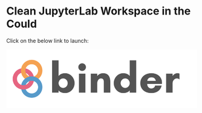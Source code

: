 # Clean JupyterLab Workspace in the Could

Click on the below link to launch: 

[![Binder](binder/binder-logo.svg)](https://mybinder.org/v2/gh/beginnerSC/sandbox-stable/master?urlpath=lab)
